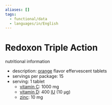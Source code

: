 ```yaml
---
aliases: []
tags:
  - functional/data
  - languages/in/English
---
```


# Redoxon Triple Action

nutritional information

- description: [orange](orange%20(fruit).md) flavor effervescent tablets
- servings per package: 15
- serving: 1 tablet
  - [vitamin C](../../general/vitamin%20C.md): 1000 mg
  - [vitamin D](vitamin%20D.md): 400 [IU](international%20unit.md) (10 μg)
  - [zinc](zinc.md): 10 mg
